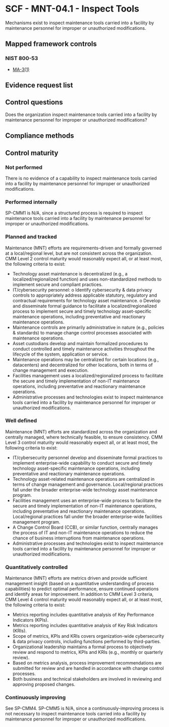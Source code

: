 # SCF - MNT-04.1 - Inspect Tools
Mechanisms exist to inspect maintenance tools carried into a facility by maintenance personnel for improper or unauthorized modifications.
## Mapped framework controls
### NIST 800-53
- [MA-3(1)](../nist80053/ma-3-1.md)

## Evidence request list


## Control questions
Does the organization inspect maintenance tools carried into a facility by maintenance personnel for improper or unauthorized modifications?

## Compliance methods


## Control maturity
### Not performed
There is no evidence of a capability to inspect maintenance tools carried into a facility by maintenance personnel for improper or unauthorized modifications.

### Performed internally
SP-CMM1 is N/A, since a structured process is required to inspect maintenance tools carried into a facility by maintenance personnel for improper or unauthorized modifications.

### Planned and tracked
Maintenance (MNT) efforts are requirements-driven and formally governed at a local/regional level, but are not consistent across the organization. CMM Level 2 control maturity would reasonably expect all, or at least most, the following criteria to exist:
- Technology asset maintenance is decentralized (e.g., a localized/regionalized function) and uses non-standardized methods to implement secure and compliant practices.
- IT/cybersecurity personnel:
o	Identify cybersecurity & data privacy controls to appropriately address applicable statutory, regulatory and contractual requirements for technology asset maintenance.
o	Develop and disseminate formal guidance to facilitate a localized/regionalized process to implement secure and timely technology asset-specific maintenance operations, including preventative and reactionary maintenance operations.
- Maintenance controls are primarily administrative in nature (e.g., policies & standards) to manage change control processes associated with maintenance operations.
- Asset custodians develop and maintain formalized procedures to conduct controlled and timely maintenance activities throughout the lifecycle of the system, application or service.
- Maintenance operations may be centralized for certain locations (e.g., datacenters) and decentralized for other locations, both in terms of change management and execution.
- Facilities management uses a localized/regionalized process to facilitate the secure and timely implementation of non-IT maintenance operations, including preventative and reactionary maintenance operations.
- Administrative processes and technologies exist to inspect maintenance tools carried into a facility by maintenance personnel for improper or unauthorized modifications.

### Well defined
Maintenance (MNT) efforts are standardized across the organization and centrally managed, where technically feasible, to ensure consistency. CMM Level 3 control maturity would reasonably expect all, or at least most, the following criteria to exist:
- IT/cybersecurity personnel develop and disseminate formal practices to implement enterprise-wide capability to conduct secure and timely technology asset-specific maintenance operations, including preventative and reactionary maintenance operations.
- Technology asset-related maintenance operations are centralized in terms of change management and governance. Local/regional practices fall under the broader enterprise-wide technology asset maintenance program.
- Facilities management uses an enterprise-wide process to facilitate the secure and timely implementation of non-IT maintenance operations, including preventative and reactionary maintenance operations. Local/regional practices fall under the broader enterprise-wide facilities management program.
- A Change Control Board (CCB), or similar function, centrally manages the process of IT and non-IT maintenance operations to reduce the chance of business interruptions from maintenance operations.
- Administrative processes and technologies exist to inspect maintenance tools carried into a facility by maintenance personnel for improper or unauthorized modifications.

### Quantitatively controlled
Maintenance (MNT) efforts are metrics driven and provide sufficient management insight (based on a quantitative understanding of process capabilities) to predict optimal performance, ensure continued operations and identify areas for improvement. In addition to CMM Level 3 criteria, CMM Level 4 control maturity would reasonably expect all, or at least most, the following criteria to exist:
- Metrics reporting includes quantitative analysis of Key Performance Indicators (KPIs).
- Metrics reporting includes quantitative analysis of Key Risk Indicators (KRIs).
- Scope of metrics, KPIs and KRIs covers organization-wide cybersecurity & data privacy controls, including functions performed by third-parties.
- Organizational leadership maintains a formal process to objectively review and respond to metrics, KPIs and KRIs (e.g., monthly or quarterly review).
- Based on metrics analysis, process improvement recommendations are submitted for review and are handled in accordance with change control processes.
- Both business and technical stakeholders are involved in reviewing and approving proposed changes.

### Continuously improving
See SP-CMM4. SP-CMM5 is N/A, since a continuously-improving process is not necessary to inspect maintenance tools carried into a facility by maintenance personnel for improper or unauthorized modifications.
